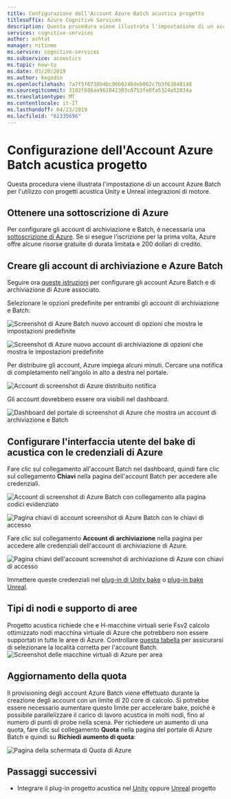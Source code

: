 ```yaml
---
title: Configurazione dell'Account Azure Batch acustica progetto
titlesuffix: Azure Cognitive Services
description: Questa procedura viene illustrata l'impostazione di un account Azure Batch per l'utilizzo con progetti acustica Unity e Unreal integrazioni di motore.
services: cognitive-services
author: ashtat
manager: nitinme
ms.service: cognitive-services
ms.subservice: acoustics
ms.topic: how-to
ms.date: 03/20/2019
ms.author: kegodin
ms.openlocfilehash: 7a7f5f6738b4bc96b6248deb062c7b3f63048148
ms.sourcegitcommit: 3102f886aa962842303c8753fe8fa5324a52834a
ms.translationtype: MT
ms.contentlocale: it-IT
ms.lasthandoff: 04/23/2019
ms.locfileid: "61335696"
---
```

# <a name="project-acoustics-azure-batch-account-setup"></a>Configurazione dell'Account Azure Batch acustica progetto
Questa procedura viene illustrata l'impostazione di un account Azure Batch per l'utilizzo con progetti acustica Unity e Unreal integrazioni di motore.

## <a name="get-an-azure-subscription"></a>Ottenere una sottoscrizione di Azure
Per configurare gli account di archiviazione e Batch, è necessaria una [sottoscrizione di Azure](https://azure.microsoft.com/free/). Se si esegue l'iscrizione per la prima volta, Azure offre alcune risorse gratuite di durata limitata e 200 dollari di credito.

## <a name="create-azure-batch-and-storage-accounts"></a>Creare gli account di archiviazione e Azure Batch
Seguire ora [queste istruzioni](https://docs.microsoft.com/azure/batch/batch-account-create-portal) per configurare gli account Azure Batch e di archiviazione di Azure associato.

Selezionare le opzioni predefinite per entrambi gli account di archiviazione e Batch:
  
  ![Screenshot di Azure Batch nuovo account di opzioni che mostra le impostazioni predefinite](media/new-batch-account-create.png)

  ![Screenshot di Azure nuovo account di archiviazione di opzioni che mostra le impostazioni predefinite](media/batch-storage-account-create.png)

Per distribuire gli account, Azure impiega alcuni minuti. Cercare una notifica di completamento nell'angolo in alto a destra nel portale.
  
  ![Account di screenshot di Azure distribuito notifica](media/batch-accounts-deploy-notification.png)

Gli account dovrebbero essere ora visibili nel dashboard.
  
  ![Dashboard del portale di screenshot di Azure che mostra un account di archiviazione e Batch](media/azure-portal-dashboard.png)

## <a name="set-up-acoustics-bake-ui-with-azure-credentials"></a>Configurare l'interfaccia utente del bake di acustica con le credenziali di Azure
Fare clic sul collegamento all'account Batch nel dashboard, quindi fare clic sul collegamento **Chiavi** nella pagina dell'account Batch per accedere alle credenziali.
  
  ![Account di screenshot di Azure Batch con collegamento alla pagina codici evidenziato](media/batch-access-keys.png)

  ![Pagina chiavi di account screenshot di Azure Batch con le chiavi di accesso](media/batch-keys-info.png)

Fare clic sul collegamento **Account di archiviazione** nella pagina per accedere alle credenziali dell'account di archiviazione di Azure.
  
  ![Pagina chiavi dell'account screenshot di archiviazione di Azure con chiavi di accesso](media/storage-keys-info.png)

Immettere queste credenziali nel [plug-in di Unity bake](unity-baking.md) o [plug-in bake Unreal](unreal-baking.md).

## <a name="node-types-and-region-support"></a>Tipi di nodi e supporto di aree
Progetto acustica richiede che e H-macchine virtuali serie Fsv2 calcolo ottimizzato nodi macchina virtuale di Azure che potrebbero non essere supportati in tutte le aree di Azure. Controllare [questa tabella](https://azure.microsoft.com/global-infrastructure/services) per assicurarsi di selezionare la località corretta per l'account Batch.
![Screenshot delle macchine virtuali di Azure per area](media/azure-regions.png) 

## <a name="upgrading-your-quota"></a>Aggiornamento della quota
Il provisioning degli account Azure Batch viene effettuato durante la creazione degli account con un limite di 20 core di calcolo. Si potrebbe essere necessario aumentare questo limite per accelerare bake, poiché è possibile parallelizzare il carico di lavoro acustica in molti nodi, fino al numero di punti di probe nella scena. Per richiedere un aumento di una quota, fare clic sul collegamento **Quota** nella pagina del portale di Azure Batch e quindi su **Richiedi aumento di quota**:

![Pagina della schermata di Quota di Azure](media/azure-quotas.png)

## <a name="next-steps"></a>Passaggi successivi
* Integrare il plug-in progetto acustica nel [Unity](unity-integration.md) oppure [Unreal](unreal-integration.md) progetto

